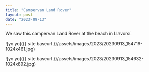 ```yaml
---
title: "Campervan Land Rover"
layout: post
date: "2023-09-13"
---
```


We saw this campervan Land Rover at the beach in Llavorsí.

![yo yo]({{ site.baseurl }}/assets/images/2023/20230913_154719-1024x461.jpg)

![yo yo]({{ site.baseurl }}/assets/images/2023/20230913_154632-1024x892.jpg)
